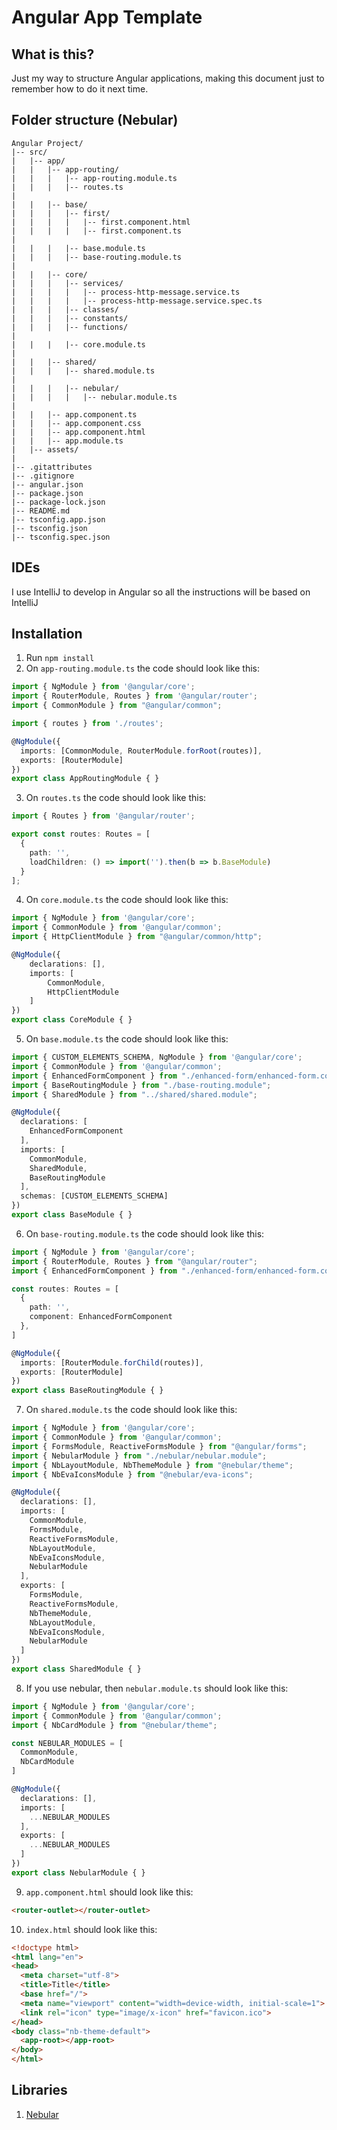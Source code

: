 # Angular App Template


## What is this?

Just my way to structure Angular applications, making this document just to remember how to do it next time.

## Folder structure (Nebular)

```
Angular Project/
|-- src/
|   |-- app/
|   |   |-- app-routing/
|   |   |   |-- app-routing.module.ts
|   |   |   |-- routes.ts
|   
|   |   |-- base/
|   |   |   |-- first/
|   |   |   |   |-- first.component.html
|   |   |   |   |-- first.component.ts
|  
|   |   |   |-- base.module.ts
|   |   |   |-- base-routing.module.ts
|   
|   |   |-- core/
|   |   |   |-- services/
|   |   |   |   |-- process-http-message.service.ts
|   |   |   |   |-- process-http-message.service.spec.ts
|   |   |   |-- classes/
|   |   |   |-- constants/
|   |   |   |-- functions/
|   
|   |   |   |-- core.module.ts
|   
|   |   |-- shared/
|   |   |   |-- shared.module.ts
|
|   |   |   |-- nebular/
|   |   |   |   |-- nebular.module.ts
|
|   |   |-- app.component.ts
|   |   |-- app.component.css
|   |   |-- app.component.html
|   |   |-- app.module.ts
|   |-- assets/
|   
|-- .gitattributes
|-- .gitignore
|-- angular.json
|-- package.json
|-- package-lock.json
|-- README.md
|-- tsconfig.app.json
|-- tsconfig.json
|-- tsconfig.spec.json
```

## IDEs
I use IntelliJ to develop in Angular so all the instructions will be based on IntelliJ

## Installation
1. Run `npm install`
2. On `app-routing.module.ts` the code should look like this:
```typescript
import { NgModule } from '@angular/core';
import { RouterModule, Routes } from '@angular/router';
import { CommonModule } from "@angular/common";

import { routes } from './routes';

@NgModule({
  imports: [CommonModule, RouterModule.forRoot(routes)],
  exports: [RouterModule]
})
export class AppRoutingModule { }
```
3. On `routes.ts` the code should look like this:
```typescript
import { Routes } from '@angular/router';

export const routes: Routes = [
  {
    path: '',
    loadChildren: () => import('').then(b => b.BaseModule)
  }
];

```
4. On `core.module.ts` the code should look like this:
```typescript
import { NgModule } from '@angular/core';
import { CommonModule } from '@angular/common';
import { HttpClientModule } from "@angular/common/http";

@NgModule({
    declarations: [],
    imports: [
        CommonModule,
        HttpClientModule
    ]
})
export class CoreModule { }

```
5. On `base.module.ts` the code should look like this:
```typescript
import { CUSTOM_ELEMENTS_SCHEMA, NgModule } from '@angular/core';
import { CommonModule } from '@angular/common';
import { EnhancedFormComponent } from "./enhanced-form/enhanced-form.component";
import { BaseRoutingModule } from "./base-routing.module";
import { SharedModule } from "../shared/shared.module";

@NgModule({
  declarations: [
    EnhancedFormComponent
  ],
  imports: [
    CommonModule,
    SharedModule,
    BaseRoutingModule
  ],
  schemas: [CUSTOM_ELEMENTS_SCHEMA]
})
export class BaseModule { }

```
6. On `base-routing.module.ts` the code should look like this:
```typescript
import { NgModule } from '@angular/core';
import { RouterModule, Routes } from "@angular/router";
import { EnhancedFormComponent } from "./enhanced-form/enhanced-form.component";

const routes: Routes = [
  {
    path: '',
    component: EnhancedFormComponent
  },
]

@NgModule({
  imports: [RouterModule.forChild(routes)],
  exports: [RouterModule]
})
export class BaseRoutingModule { }

```
7. On `shared.module.ts` the code should look like this:
```typescript
import { NgModule } from '@angular/core';
import { CommonModule } from '@angular/common';
import { FormsModule, ReactiveFormsModule } from "@angular/forms";
import { NebularModule } from "./nebular/nebular.module";
import { NbLayoutModule, NbThemeModule } from "@nebular/theme";
import { NbEvaIconsModule } from "@nebular/eva-icons";

@NgModule({
  declarations: [],
  imports: [
    CommonModule,
    FormsModule,
    ReactiveFormsModule,
    NbLayoutModule,
    NbEvaIconsModule,
    NebularModule
  ],
  exports: [
    FormsModule,
    ReactiveFormsModule,
    NbThemeModule,
    NbLayoutModule,
    NbEvaIconsModule,
    NebularModule
  ]
})
export class SharedModule { }

```
8. If you use nebular, then `nebular.module.ts` should look like this:
```typescript
import { NgModule } from '@angular/core';
import { CommonModule } from '@angular/common';
import { NbCardModule } from "@nebular/theme";

const NEBULAR_MODULES = [
  CommonModule,
  NbCardModule
]

@NgModule({
  declarations: [],
  imports: [
    ...NEBULAR_MODULES
  ],
  exports: [
    ...NEBULAR_MODULES
  ]
})
export class NebularModule { }

```
9. `app.component.html` should look like this:
```html
<router-outlet></router-outlet>
```
10. `index.html` should look like this:
```html
<!doctype html>
<html lang="en">
<head>
  <meta charset="utf-8">
  <title>Title</title>
  <base href="/">
  <meta name="viewport" content="width=device-width, initial-scale=1">
  <link rel="icon" type="image/x-icon" href="favicon.ico">
</head>
<body class="nb-theme-default">
  <app-root></app-root>
</body>
</html>

```

## Libraries
1. [Nebular](https://akveo.github.io/nebular/)
